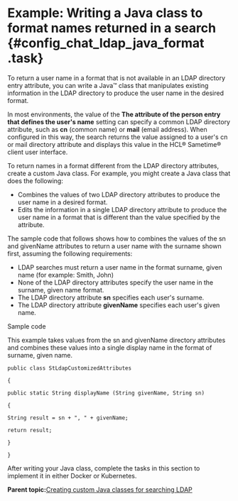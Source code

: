# Example: Writing a Java class to format names returned in a search {#config_chat_ldap_java_format .task}

To return a user name in a format that is not available in an LDAP directory entry attribute, you can write a Java™ class that manipulates existing information in the LDAP directory to produce the user name in the desired format.

In most environments, the value of the **The attribute of the person entry that defines the user's name** setting can specify a common LDAP directory attribute, such as **cn** \(common name\) or **mail** \(email address\). When configured in this way, the search returns the value assigned to a user's cn or mail directory attribute and displays this value in the HCL® Sametime® client user interface.

To return names in a format different from the LDAP directory attributes, create a custom Java class. For example, you might create a Java class that does the following:

-   Combines the values of two LDAP directory attributes to produce the user name in a desired format.
-   Edits the information in a single LDAP directory attribute to produce the user name in a format that is different than the value specified by the attribute.

The sample code that follows shows how to combines the values of the sn and givenName attributes to return a user name with the surname shown first, assuming the following requirements:

-   LDAP searches must return a user name in the format surname, given name \(for example: Smith, John\)
-   None of the LDAP directory attributes specify the user name in the surname, given name format.
-   The LDAP directory attribute **sn** specifies each user's surname.
-   The LDAP directory attribute **givenName** specifies each user's given name.

Sample code

This example takes values from the sn and givenName directory attributes and combines these values into a single display name in the format of surname, given name.

```
public class StLdapCustomizedAttributes

{

public static String displayName (String givenName, String sn) 

{

String result = sn + ", " + givenName;

return result;

}

}

```

After writing your Java class, complete the tasks in this section to implement it in either Docker or Kubernetes.

**Parent topic:**[Creating custom Java classes for searching LDAP](creating_custom_java.md)

